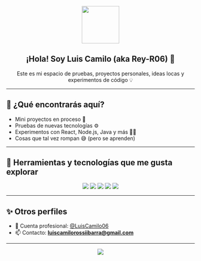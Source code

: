<p align="center">
  <img src="https://media.giphy.com/media/hvRJCLFzcasrR4ia7z/giphy.gif" width="100"/>
</p>

<h2 align="center">¡Hola! Soy Luis Camilo (aka Rey-R06) 👾</h2>
<p align="center">Este es mi espacio de pruebas, proyectos personales, ideas locas y experimentos de código 💡</p>

---

## 🚀 ¿Qué encontrarás aquí?

- Mini proyectos en proceso 🧪  
- Pruebas de nuevas tecnologías ⚙️  
- Experimentos con React, Node.js, Java y más 👨‍💻  
- Cosas que tal vez rompan 😅 (pero se aprenden)

---

## 🧰 Herramientas y tecnologías que me gusta explorar

<p align="center">
  <img src="https://img.shields.io/badge/-React-61DAFB?style=flat&logo=react&logoColor=black" />
  <img src="https://img.shields.io/badge/-SpringBoot-6DB33F?style=flat&logo=spring-boot&logoColor=white" />
  <img src="https://img.shields.io/badge/-Node.js-339933?style=flat&logo=node.js&logoColor=white" />
  <img src="https://img.shields.io/badge/-MongoDB-47A248?style=flat&logo=mongodb&logoColor=white" />
  <img src="https://img.shields.io/badge/-Tailwind-38B2AC?style=flat&logo=tailwind-css&logoColor=white" />
</p>

---

## ✨ Otros perfiles

- 💼 Cuenta profesional: [@LuisCamilo06](https://github.com/LuisCamilo06)
- 📫 Contacto: **luiscamilorossiibarra@gmail.com**

---

<p align="center">
  <img src="https://github-readme-stats.vercel.app/api?username=Rey-R06&show_icons=true&theme=radical" />
</p>

